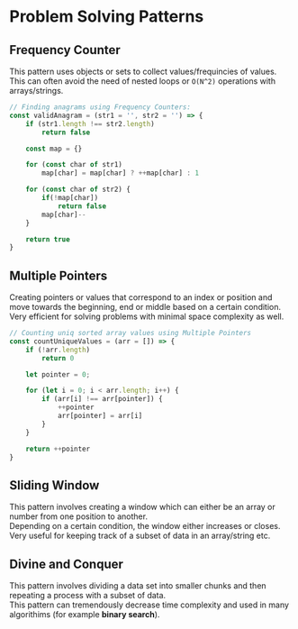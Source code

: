 # Problem Solving Patterns

## Frequency Counter

This pattern uses objects or sets to collect values/frequincies of values.  
This can often avoid the need of nested loops or `O(N^2)` operations with arrays/strings.  

```js
// Finding anagrams using Frequency Counters: 
const validAnagram = (str1 = '', str2 = '') => {
    if (str1.length !== str2.length) 
        return false

    const map = {}

    for (const char of str1) 
        map[char] = map[char] ? ++map[char] : 1

    for (const char of str2) {
        if(!map[char]) 
            return false
        map[char]--
    }

    return true
}
```

## Multiple Pointers

Creating pointers or values that correspond to an index or position and move towards the beginning, end or middle based on a certain condition.  
Very efficient for solving problems with minimal space complexity as well.

```js
// Counting uniq sorted array values using Multiple Pointers
const countUniqueValues = (arr = []) => {
    if (!arr.length)
        return 0

    let pointer = 0;

    for (let i = 0; i < arr.length; i++) {
        if (arr[i] !== arr[pointer]) {
            ++pointer
            arr[pointer] = arr[i]
        }
    }

    return ++pointer
} 
```

## Sliding Window

This pattern involves creating a window which can either be an array or number from one position to another.  
Depending on a certain condition, the window either increases or closes.  
Very useful for keeping track of a subset of data in an array/string etc.

## Divine and Conquer

This pattern involves dividing a data set into smaller chunks and then repeating a process with a subset of data.  
This pattern can tremendously decrease time complexity and used in many algorithims (for example **binary search**).